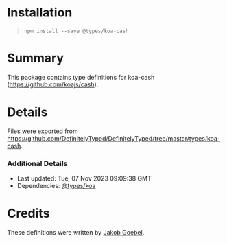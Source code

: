 # Installation
> `npm install --save @types/koa-cash`

# Summary
This package contains type definitions for koa-cash (https://github.com/koajs/cash).

# Details
Files were exported from https://github.com/DefinitelyTyped/DefinitelyTyped/tree/master/types/koa-cash.

### Additional Details
 * Last updated: Tue, 07 Nov 2023 09:09:38 GMT
 * Dependencies: [@types/koa](https://npmjs.com/package/@types/koa)

# Credits
These definitions were written by [Jakob Goebel](https://github.com/jagoe).
